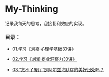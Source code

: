 # My-Thinking

记录我每天的思考，迎接复利效应的实现。

### 目录：

- [01.学习《刘嘉·心理学基础30讲》](chapter01.学习《刘嘉·心理学基础30讲》.md)

- [02.学习《刘润·商业洞察力30讲》](chapter02.学习《刘润·商业洞察力30讲》.md)

- [03.“忘不了餐厅”是阿尔兹海默症的美好归处吗？](chapter03.“忘不了餐厅”是阿尔兹海默症的美好归处吗？.md)
